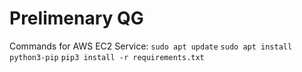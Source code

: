 # Prelimenary QG

Commands for AWS EC2 Service:
`sudo apt update`
`sudo apt install python3-pip`
`pip3 install -r requirements.txt`

